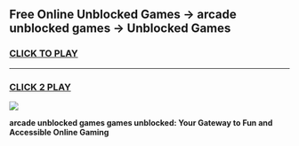 
## Free Online Unblocked Games → arcade unblocked games → Unblocked Games
<h3>
<a href="https://premium.freeplayer.one?title=arcade_unblocked_games&ref=21F">CLICK TO PLAY</a></h3>
<hr>

<h3>
<a href="https://premium.freeplayer.one?title=arcade_unblocked_games&ref=21F">CLICK 2 PLAY</a>
  
</h3>

<a href="https://premium.freeplayer.one?title=arcade_unblocked_games&ref=21F/"><img src="https://clearcache.store/games.png"></a>


**arcade unblocked games games unblocked: Your Gateway to Fun and Accessible Online Gaming**
